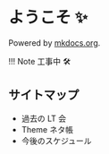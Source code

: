 # ようこそ ✨

Powered by [mkdocs.org](https://www.mkdocs.org).

!!! Note
    工事中 🛠️

## サイトマップ

* 過去の LT 会
* Theme ネタ帳
* 今後のスケジュール
